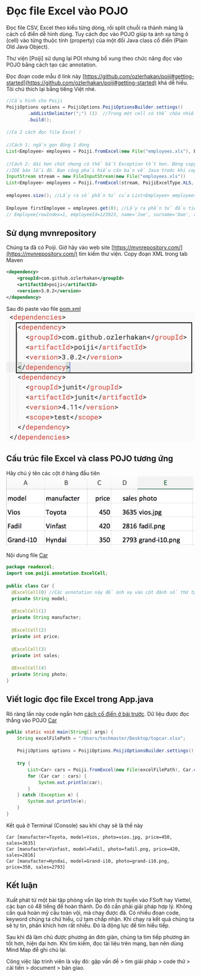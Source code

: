 # Đọc file Excel vào POJO

Đọc file CSV, Excel theo kiểu từng dòng, rồi split chuỗi ra thành mảng là cách cổ điển dễ hình dùng. Tuy cách đọc vào POJO giúp ta ánh xạ từng ô (cell) vào từng thuộc tính (property) của một đối Java class cổ điển (Plain Old Java Object).

Thư viện [Poiji] sử dụng lại  POI nhưng bổ xung theo chức năng đọc vào POJO bằng cách tạo các annotation.

Đọc đoạn code mẫu ở link này [https://github.com/ozlerhakan/poiji#getting-started](https://github.com/ozlerhakan/poiji#getting-started) khá dễ hiểu. Tôi chú thích lại bằng tiếng Việt nhé.

```java
//Cấu hình cho Poiji
PoijiOptions options = PoijiOptions.PoijiOptionsBuilder.settings()
        .addListDelimiter(";") (1)  //Trong một cell có thể chứa nhiều giá trị phân cách bởi dấu ;
        .build();

//Có 2 cách đọc file Excel !

//Cách 1: ngắn gọn đúng 1 dòng
List<Employee> employees = Poiji.fromExcel(new File("employees.xls"), Employee.class, options);

//Cách 2: dài hơn chút nhưng có thể bắt Exception tốt hơn. Đừng copy paste cả 2 cách này vào rồi chạy
//IDE báo lỗi đó. Bạn cũng phải hiểu căn bản về Java trước khi copy paste
InputStream stream = new FileInputStream(new File("employees.xls"))
List<Employee> employees = Poiji.fromExcel(stream, PoijiExcelType.XLS, Employee.class, options);

employees.size(); //Lấy ra số phần tử của List<Employee> employees

Employee firstEmployee = employees.get(0); //Lấy ra phần tử đầu tiên
// Employee{rowIndex=1, employeeId=123923, name='Joe', surname='Doe', age=30, single=true, emails=[joe@doe.com, joedoe@gmail.com], biils=[123,10, 99.99]}
```

## Sử dụng mvnrepository

Chúng ta đã có Poiji. Giờ hãy vào web site [https://mvnrepository.com/](https://mvnrepository.com/) tìm kiếm thư viện. Copy đoạn XML trong tab Maven
```xml
<dependency>
    <groupId>com.github.ozlerhakan</groupId>
    <artifactId>poiji</artifactId>
    <version>3.0.2</version>
</dependency>
```
Sau đó paste vào file [pom.xml](pom.xml)
![](pom.jpg)

## Cấu trúc file Excel và class POJO tương ứng
Hãy chú ý tên các cột ở hàng đầu tiên
![](topcar.jpg)

Nội dung file [Car](src/main/java/readexcel/Car.java)
```java
package readexcel;
import com.poiji.annotation.ExcelCell;

public class Car {
  @ExcelCell(0) //Các annotation này để ánh xạ vào cột đánh số thứ tự từ 0
  private String model;

  @ExcelCell(1)
  private String manufacter;

  @ExcelCell(2)
  private int price;

  @ExcelCell(3)
  private int sales;

  @ExcelCell(4)
  private String photo;
}
```

## Viết logic đọc file Excel trong App.java

Rõ ràng lần này code ngắn hơn [cách cổ điển ở bài trước](../01readexcel/). Dữ liệu được đọc thẳng vào POJO [Car](src/main/java/readexcel/Car.java)

```java
public static void main(String[] args) {
    String excelFilePath = "/Users/techmaster/Desktop/topcar.xlsx";

    PoijiOptions options = PoijiOptions.PoijiOptionsBuilder.settings().addListDelimiter(";").build();

    try {
        List<Car> cars = Poiji.fromExcel(new File(excelFilePath), Car.class, options);
        for (Car car : cars) {
            System.out.println(car);
        }
    } catch (Exception e) {
        System.out.println(e);
    }
}
```
Kết quả ở Terminal (Console) sau khi chạy sẽ là thế này
```
Car [manufacter=Toyota, model=Vios, photo=vios.jpg, price=450, sales=3635]
Car [manufacter=Vinfast, model=Fadil, photo=fadil.png, price=420, sales=2816]
Car [manufacter=Hyndai, model=Grand-i10, photo=grand-i10.png, price=350, sales=2793]
```

## Kết luận
Xuất phát từ một bài tập phỏng vấn lập trình thi tuyển vào FSoft hay Viettel, các bạn có 48 tiếng để hoàn thành. Do đó cần phải giải pháp hợp lý. Không cần quá hoàn mỹ cầu toàn vội, mà chạy được đã. Có nhiều đoạn code, keyword chúng ta chứ hiểu, cứ tạm chấp nhận. Khi chạy ra kết quả chúng ta sẽ tự tin, phấn khích hơn rất nhiều. Đó là động lực để tìm hiểu tiếp.

Sau khi đã làm chủ được phương án đơn giản, chúng ta tìm tiếp phương án tốt hơn, hiện đại hơn. Khi tìm kiếm, đọc tài liệu trên mạng, bạn nên dùng Mind Map để ghi chú lại.

Công việc lập trình viên là vậy đó: gặp vấn đề > tìm giải pháp > code thử > cải tiến > document > bàn giao.